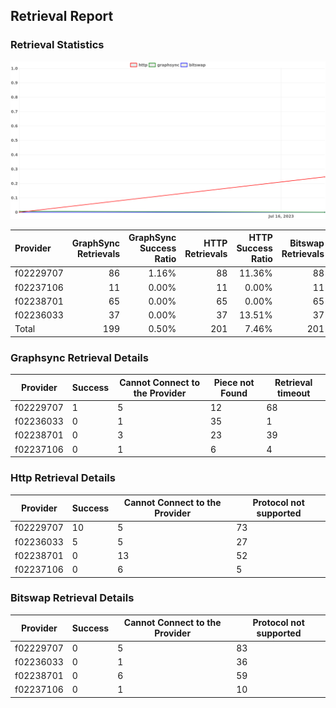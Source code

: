 ## Retrieval Report
### Retrieval Statistics
<img src="https://raw.githubusercontent.com/data-preservation-programs/filplus-checker-assets/main/filecoin-project/filecoin-plus-large-datasets/issues/1834/1689740310939.png"/>

| Provider  | GraphSync Retrievals | GraphSync Success Ratio | HTTP Retrievals | HTTP Success Ratio | Bitswap Retrievals | Bitswap Success Ratio |
| :-------- | -------------------: | ----------------------: | --------------: | -----------------: | -----------------: | --------------------: |
| f02229707 |                   86 |                   1.16% |              88 |             11.36% |                 88 |                 0.00% |
| f02237106 |                   11 |                   0.00% |              11 |              0.00% |                 11 |                 0.00% |
| f02238701 |                   65 |                   0.00% |              65 |              0.00% |                 65 |                 0.00% |
| f02236033 |                   37 |                   0.00% |              37 |             13.51% |                 37 |                 0.00% |
| Total     |                  199 |                   0.50% |             201 |              7.46% |                201 |                 0.00% |

### Graphsync Retrieval Details
| Provider  | Success | Cannot Connect to the Provider | Piece not Found | Retrieval timeout |
| --------- | ------- | ------------------------------ | --------------- | ----------------- |
| f02229707 | 1       | 5                              | 12              | 68                |
| f02236033 | 0       | 1                              | 35              | 1                 |
| f02238701 | 0       | 3                              | 23              | 39                |
| f02237106 | 0       | 1                              | 6               | 4                 |

### Http Retrieval Details
| Provider  | Success | Cannot Connect to the Provider | Protocol not supported |
| --------- | ------- | ------------------------------ | ---------------------- |
| f02229707 | 10      | 5                              | 73                     |
| f02236033 | 5       | 5                              | 27                     |
| f02238701 | 0       | 13                             | 52                     |
| f02237106 | 0       | 6                              | 5                      |

### Bitswap Retrieval Details
| Provider  | Success | Cannot Connect to the Provider | Protocol not supported |
| --------- | ------- | ------------------------------ | ---------------------- |
| f02229707 | 0       | 5                              | 83                     |
| f02236033 | 0       | 1                              | 36                     |
| f02238701 | 0       | 6                              | 59                     |
| f02237106 | 0       | 1                              | 10                     |

